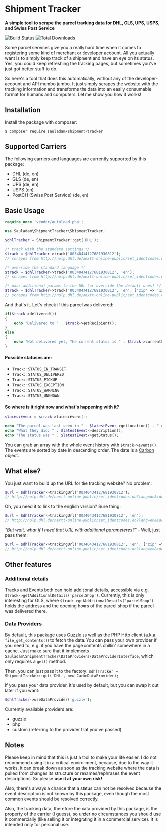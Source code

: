 # Shipment Tracker

**A simple tool to scrape the parcel tracking data for DHL, GLS, UPS, USPS, and Swiss Post Service**

[![Build Status](https://travis-ci.org/sauladam/shipment-tracker.svg?branch=master)](https://travis-ci.org/sauladam/shipment-tracker)
[![Total Downloads](https://poser.pugx.org/sauladam/shipment-tracker/downloads)](https://packagist.org/packages/sauladam/shipment-tracker)


Some parcel services give you a really hard time when it comes to registering some kind of merchant or developer account.
  All you actually want is to simply keep track of a shipment and have an eye on its status. Yes, you could keep refreshing
  the tracking pages, but sometimes you've just got better stuff to do. 
  
  So here's a tool that does this automatically, without any of the developer-account and API mumbo jumbo. It just simply scrapes the website with the tracking information and transforms the data into an easily consumable format for humans and computers. Let me show you how it works!

## Installation

Install the package with composer:

    $ composer require sauladam/shipment-tracker

## Supported Carriers
The following carriers and languages are currently supported by this package:

- DHL (de, en)
- GLS (de, en)
- UPS (de, en)
- USPS (en)
- PostCH (Swiss Post Service) (de, en)

## Basic Usage

```php
require_once 'vendor/autoload.php';

use Sauladam\ShipmentTracker\ShipmentTracker;

$dhlTracker = ShipmentTracker::get('DHL');

/* track with the standard settings */
$track = $dhlTracker->track('00340434127681930812');
// scrapes from http://nolp.dhl.de/nextt-online-public/set_identcodes.do?lang=de&idc=00340434127681930812

/* override the standard language */
$track = $dhlTracker->track('00340434127681930812', 'en');
// scrapes from http://nolp.dhl.de/nextt-online-public/set_identcodes.do?lang=en&idc=00340434127681930812

/* pass additional params to the URL (or override the default ones) */
$track = $dhlTracker->track('00340434127681930812', 'en', ['zip' => '12345']);
// scrapes from http://nolp.dhl.de/nextt-online-public/set_identcodes.do?lang=en&idc=00340434127681930812&zip=12345
```

And that's it. Let's check if this parcel was delivered:

```php
if($track->delivered())
{
    echo "Delivered to " . $track->getRecipient();
}
else
{
    echo "Not delivered yet, The current status is " . $track->currentStatus();
}
```

#### Possible statuses are:

- `Track::STATUS_IN_TRANSIT`
- `Track::STATUS_DELIVERED`
- `Track::STATUS_PICKUP`
- `Track::STATUS_EXCEPTION`
- `Track::STATUS_WARNING`
- `Track::STATUS_UNKNOWN`

#### So where is it right now and what's happening with it?

```php
$latestEvent = $track->latestEvent();

echo "The parcel was last seen in " . $latestEvent->getLocation() . " on " . $latestEvent->getDate()->format('Y-m-d');
echo "What they did: " . $latestEvent->description();
echo "The status was " . $latestEvent->getStatus();
```

You can grab an array with the whole event history with `$track->events()`. The events are sorted by date in descending order. The date is a [Carbon](https://github.com/briannesbitt/Carbon) object.

## What else?
You just want to build up the URL for the tracking website? No problem:
```php
$url = $dhlTracker->trackingUrl('00340434127681930812');
// http://nolp.dhl.de/nextt-online-public/set_identcodes.do?lang=de&idc=00340434127681930812
```
Oh, you need it to link to the english version? Sure thing:
```php
$url = $dhlTracker->trackingUrl('00340434127681930812', 'en');
// http://nolp.dhl.de/nextt-online-public/set_identcodes.do?lang=en&idc=00340434127681930812
```
*"But wait, what if I need that URL with additional parameteres?"* - Well, just pass them:
```php
$url = $dhlTracker->trackingUrl('00340434127681930812', 'en', ['zip' => '12345']);
// http://nolp.dhl.de/nextt-online-public/set_identcodes.do?lang=en&idc=00340434127681930812&zip=12345
```

## Other features
### Additional details
Tracks and Events both can hold additional details, accessible via e.g. `$track->getAdditionalDetails('parcelShop')`. Currently, this is only interesting for GLS, where `$track->getAdditionalDetails('parcelShop')` holds the address and the opening hours of the parcel shop if the parcel was delivered there.

### Data Providers
By default, this package uses Guzzle as well as the PHP Http client (a.k.a. `file_get_contents()`) to fetch the data. You can pass your own provider if you need to, e.g. if you have the page contents chillin' somewhere in a cache. Just make sure that it implements `Sauladam\ShipmentTracker\DataProviders\DataProviderInterface`, which only requires a `get()` method.

Then, you can just pass it to the factory: `$dhlTracker = ShipmentTracker::get('DHL', new CacheDataProvider);`

If you pass your data provider, it's used by default, but you can swap it out later if you want:

```php
$dhlTracker->useDataProvider('guzzle');
```

Currently available providers are:
- guzzle
- php
- custom (referring to the provider that you've passed)


## Notes
Please keep in mind that this is just a tool to make your life easier. I do not recommend using it in a critical environment, because, due to the way it works, it can break down as soon as the tracking website where the data is pulled from changes its structure or renames/rephrases the event descriptions. So please **use it at your own risk!**

Also, there's always a chance that a status can not be resolved because the event description is not known by this package, even though the most common events should be resolved correctly.

Also, the tracking data, therefore the data provided by this package, is the property of the carrier (I guess), so under no circumstances you should use it commercially (like selling it or integrating it in a commercial service). It is intended only for personal use.
